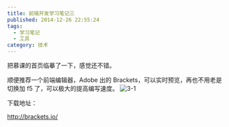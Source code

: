 ```yaml
---
title: 前端开发学习笔记三
published: 2014-12-26 22:55:24
tags:
  - 学习笔记
  - 工具
category: 技术
---
```


把慕课的首页临摹了一下，感觉还不错。

<!-- more -->

顺便推荐一个前端编辑器，Adobe 出的 Brackets，可以实时预览，再也不用老是切换加 f5 了，可以极大的提高编写速度。
![3-1](/imgs/F2ELearnNote/3-1.png)

下载地址：

http://brackets.io/
